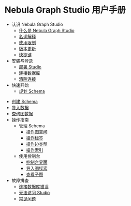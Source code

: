 # Nebula Graph Studio 用户手册

- 认识 Nebula Graph Studio
  - [什么是 Nebula Graph Studio](about-studio/st-ug-what-is-graph-studio.md)
  - [名词解释](about-studio/st-ug-terms.md)
  - [使用限制](about-studio/st-ug-limitations.md)
  - [版本更新](about-studio/st-ug-check-updates.md)
  - [快捷键](about-studio/st-ug-shortcuts.md)
- 安装与登录
  - [部署 Studio](deploy-connect/st-ug-deploy.md)
  - [连接数据库](deploy-connect/st-ug-connect.md)
  - [清除连接](deploy-connect/st-ug-reset-connection.md)
- 快速开始
  - [规划 Schema](quick-start/st-ug-plan-schema.md)
<!--  - [准备 CSV 文件](quick-start/st-ug-prepare-csv.md) -->
  - [创建 Schema](quick-start/st-ug-create-schema.md)
  - [导入数据](quick-start/st-ug-import-data.md)
  - [查询图数据](quick-start/st-ug-explore.md)
- 操作指南
  - 管理 Schema
    - [操作图空间](manage-schema/st-ug-crud-space.md)
    - [操作标签](manage-schema/st-ug-crud-tag.md)
    - [操作边类型](manage-schema/st-ug-crud-edge-type.md)
    - [操作索引](manage-schema/st-ug-crud-index.md)
  - 使用控制台
    - [控制台界面](use-console/st-ug-console.md)
    - [导入图探索](use-console/st-ug-open-in-explorer.md)
    - [查看子图](use-console/st-ug-visualize-findpath.md)
- 故障排查
  - [连接数据库错误](troubleshooting/st-ug-connection-errors.md)
  - [无法访问 Studio](troubleshooting/st-ug-connection-errors.md)
  - [常见问题](troubleshooting/st-ug-faq.md)


